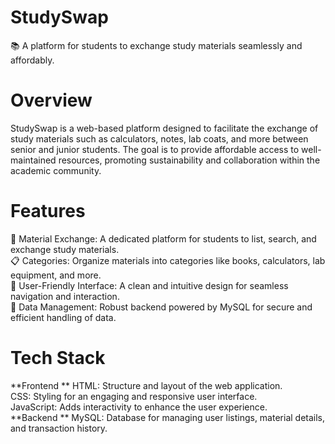 # StudySwap
📚 A platform for students to exchange study materials seamlessly and affordably.
# Overview
StudySwap is a web-based platform designed to facilitate the exchange of study materials such as calculators, notes, lab coats, and more between senior and junior students. The goal is to provide affordable access to well-maintained resources, promoting sustainability and collaboration within the academic community.
# Features
🔄 Material Exchange: A dedicated platform for students to list, search, and exchange study materials.  
📋 Categories: Organize materials into categories like books, calculators, lab equipment, and more.  
💬 User-Friendly Interface: A clean and intuitive design for seamless navigation and interaction.  
💾 Data Management: Robust backend powered by MySQL for secure and efficient handling of data.
# Tech Stack
**Frontend ** 
HTML: Structure and layout of the web application.  
CSS: Styling for an engaging and responsive user interface.   
JavaScript: Adds interactivity to enhance the user experience.   
**Backend  ** 
MySQL: Database for managing user listings, material details, and transaction history.
